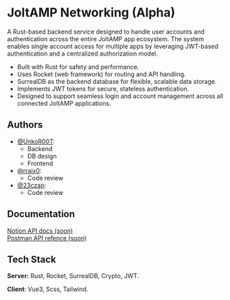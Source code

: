 
# JoltAMP Networking (Alpha)
A Rust-based backend service designed to handle user accounts and authentication across the entire JoltAMP app ecosystem. The system enables single account access for multiple apps by leveraging JWT-based authentication and a centralized authorization model.

- Built with Rust for safety and performance.
- Uses Rocket (web framework) for routing and API handling.
- SurrealDB as the backend database for flexible, scalable data storage.
- Implements JWT tokens for secure, stateless authentication.
- Designed to support seamless login and account management across all connected JoltAMP applications.

## Authors

- [@UnkoR00T](https://github.com/UnkoR00T):
  - Backend
  - DB design
  - Frontend
- [@rraix0]():
  - Code review
- [@23czap]():
  - Code review


## Documentation

[Notion API docs (soon)](https://comming.soon/) \
[Postman API refence (soon)](https://comming.soon/)
## Tech Stack
**Server:** Rust, Rocket, SurrealDB, Crypto, JWT.

**Client**: Vue3, Scss, Tailwind.
